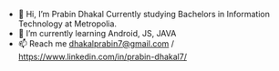 - 👋 Hi, I’m Prabin Dhakal
     Currently studying Bachelors in Information Technology at Metropolia.
- 🌱 I’m currently learning Android, JS, JAVA
- 📫 Reach me dhakalprabin7@gmail.com / https://www.linkedin.com/in/prabin-dhakal7/

<!---
Prabin1500/Prabin1500 is a ✨ special ✨ repository because its `README.md` (this file) appears on your GitHub profile.
You can click the Preview link to take a look at your changes.
--->
